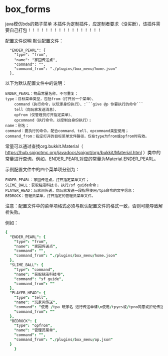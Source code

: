 # box_forms
java模仿bds的箱子菜单   本插件为定制插件，应定制者要求（没买断），该插件需要自己打包！！！！！！！！！！！！！！！！！

配置文件说明
默认配置文件：
```
  "ENDER_PEARL": {
    "type": "from",
    "name": "家园传送点",
    "command": "",
    "command_from": "./plugins/box_menu/home.json"
  },
```
以下为默认配置文件中的说明：

    ENDER_PEARL：物品常量名称，不可重复；
    type：目标菜单类型，包括from（打开另一个菜单）、
        command（执行命令，以玩家身份执行）、:```give @p 你要执行的命令```
        tell（向玩家发送消息）、
        opfrom（仅管理员打开指定菜单）、
        opcommand（执行命令，以控制台身份执行）；
    name：别名；
    command：要执行的命令，配合command、tell、opcommand类型使用；
    command_from：指定打开的目标菜单文件路径，仅在type为from或opfrom时有效。

常量可以通过查找org.bukkit.Material（ https://hub.spigotmc.org/javadocs/spigot/org/bukkit/Material.html ）类中的常量进行查询。例如，ENDER_PEARL对应的常量为Material.ENDER_PEARL。

示例配置文件中的四个菜单项分别为：

    ENDER_PEARL：家园传送点，打开指定菜单文件；
    SLIME_BALL：获取粘液科技书，执行/sf guide命令；
    PLAYER_HEAD：玩家间传送，向玩家发送一段指导使用/tpa命令的文字信息；
    BEDROCK：管理员菜单，打开指定的管理员菜单文件。

注意：配置文件中的菜单项格式必须与默认配置文件的格式一致，否则可能导致解析失败。

例如：
```j
{
  "ENDER_PEARL": {
    "type": "from",
    "name": "家园传送点",
    "command": "",
    "command_from": "./plugins/box_menu/home.json"
  },
  "SLIME_BALL": {
    "type": "command",
    "name": "获取粘液科技书",
    "command": "sf guide",
    "command_from": ""
  },
  "PLAYER_HEAD": {
    "type": "tell",
    "name": "玩家间传送",
    "command": "使用 /tpa 玩家名 进行传送申请\n使用/tpyes或/tpno同意或拒绝传送",
    "command_from": ""
  },
  "BEDROCK": {
    "type": "opfrom",
    "name": "管理员菜单",
    "command": "",
    "command_from": "./plugins/box_menu/op.json"
  }
    }

```
